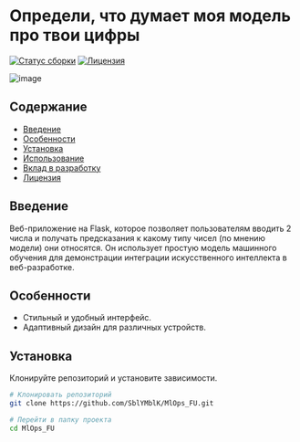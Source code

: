 




# Определи, что думает моя модель про твои цифры

[![Статус сборки](https://img.shields.io/travis/yourusername/classifier-news-topics.svg)](https://travis-ci.org/yourusername/classifier-news-topics)
[![Лицензия](https://img.shields.io/badge/license-MIT-blue.svg)](LICENSE)

![image](https://github.com/SblYMblK/MlOps_FU/assets/56089304/319d89bf-de7b-4ca2-950a-6f886a88ebec)



## Содержание

- [Введение](#введение)
- [Особенности](#особенности)
- [Установка](#установка)
- [Использование](#использование)
- [Вклад в разработку](#вклад-в-разработку)
- [Лицензия](#лицензия)

## Введение

Веб-приложение на Flask, которое позволяет пользователям вводить 2 числа и получать предсказания к какому типу чисел (по мнению модели) они относятся. Он использует простую модель машинного обучения для демонстрации интеграции искусственного интеллекта в веб-разработке.

## Особенности

- Стильный и удобный интерфейс.
- Адаптивный дизайн для различных устройств.

## Установка

Клонируйте репозиторий и установите зависимости.

```bash
# Клонировать репозиторий
git clone https://github.com/SblYMblK/MlOps_FU.git

# Перейти в папку проекта
cd MlOps_FU


